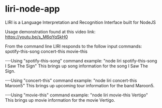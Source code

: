 # liri-node-app

LIRI is a Language Interpretation and Recognition Interface built for NodeJS

Usage demonstration found at this video link:  https://youtu.be/s_M6qYqSkH0

From the command line LIRI responds to the follow input commands:
  spotify-this-song
  concert-this
  movie-this
  
---Using "spotify-this-song"
command example:  "node liri spotify-this-song I Saw The Sign"
This brings up song information for the song I Saw The Sign.

---Using "concert-this"
command example:  "node liri concert-this Maroon5"
This brings up upcoming tour information for the band Maroon5.

---Using "movie-this"
command example:  "node liri movie-this Vertigo"
This brings up movie information for the movie Vertigo.

